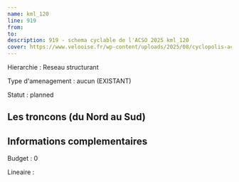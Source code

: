 ```yaml
---
name: kml_120 
line: 919
from: 
to:  
description: 919 - schema cyclable de l'ACSO 2025 kml_120 
cover: https://www.velooise.fr/wp-content/uploads/2025/08/cyclopolis-acso-919.jpg
---
```

Hierarchie : Reseau structurant

Type d'amenagement : aucun (EXISTANT)

Statut : planned

## Les troncons (du Nord au Sud)

## Informations complementaires

Budget  : 0 

Lineaire :

